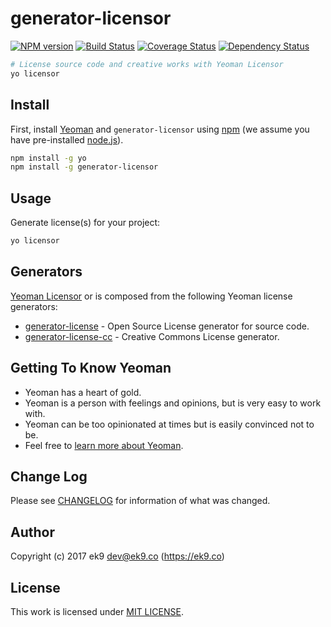 # generator-licensor

[![NPM version][npm-image]][npm-url]
[![Build Status][travis-image]][travis-url]
[![Coverage Status][coverage-image]][coverage-url]
[![Dependency Status][daviddm-image]][daviddm-url]

```bash
# License source code and creative works with Yeoman Licensor
yo licensor
```

## Install

First, install [Yeoman](http://yeoman.io) and `generator-licensor` using
[npm](https://www.npmjs.com/) (we assume you have pre-installed
[node.js](https://nodejs.org/)).

```bash
npm install -g yo
npm install -g generator-licensor
```

## Usage

Generate license(s) for your project:

```bash
yo licensor
```

## Generators

[Yeoman Licensor][0] or is composed from the following Yeoman license
generators:

- [generator-license][1] - Open Source License generator for source code.
- [generator-license-cc][2] - Creative Commons License generator.

## Getting To Know Yeoman

 * Yeoman has a heart of gold.
 * Yeoman is a person with feelings and opinions, but is very easy to work with.
 * Yeoman can be too opinionated at times but is easily convinced not to be.
 * Feel free to [learn more about Yeoman](http://yeoman.io/).

## Change Log

Please see [CHANGELOG](CHANGELOG.md) for information of what was changed.

## Author

Copyright (c) 2017 ek9 <dev@ek9.co> (https://ek9.co)

## License

This work is licensed under [MIT LICENSE](LICENSE).

[0]: https://www.npmjs.com/package/generator-licensor
[1]: https://www.npmjs.com/package/generator-license
[2]: https://www.npmjs.com/package/generator-license-cc

[npm-image]: https://badge.fury.io/js/generator-licensor.svg
[npm-url]: https://npmjs.org/package/generator-licensor
[travis-image]: https://travis-ci.org/ek9/generator-licensor.svg?branch=master
[travis-url]: https://travis-ci.org/ek9/generator-licensor
[daviddm-image]: https://david-dm.org/ek9/generator-licensor.svg?theme=shields.io
[daviddm-url]: https://david-dm.org/ek9/generator-licensor
[coverage-image]: https://coveralls.io/repos/github/ek9/generator-licensor/badge.svg
[coverage-url]: https://coveralls.io/github/ek9/generator-licensor
